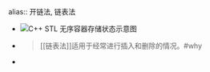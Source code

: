 alias:: 开链法, 链表法

- ![C++ STL 无序容器存储状态示意图](https://c.biancheng.net/uploads/allimg/200221/1-200221131A4220.gif)
- >[[链表法]]适用于经常进行插入和删除的情况。#why
-